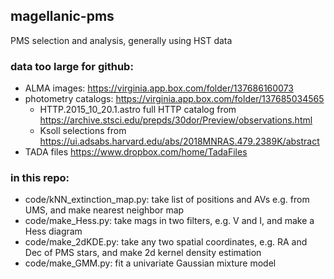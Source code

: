 ## magellanic-pms
PMS selection and analysis, generally using HST data

### data too large for github:
- ALMA images: https://virginia.app.box.com/folder/137686160073
- photometry catalogs: https://virginia.app.box.com/folder/137685034565
  - HTTP.2015_10_20.1.astro full HTTP catalog from https://archive.stsci.edu/prepds/30dor/Preview/observations.html
  - Ksoll selections from https://ui.adsabs.harvard.edu/abs/2018MNRAS.479.2389K/abstract
- TADA files https://www.dropbox.com/home/TadaFiles

### in this repo:
- code/kNN_extinction_map.py: take list of positions and AVs e.g. from UMS, and make nearest neighbor map
- code/make_Hess.py: take mags in two filters, e.g. V and I, and make a Hess diagram
- code/make_2dKDE.py: take any two spatial coordinates, e.g. RA and Dec of PMS stars, and make 2d kernel density estimation
- code/make_GMM.py: fit a univariate Gaussian mixture model

